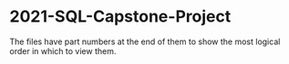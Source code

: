 # 2021-SQL-Capstone-Project
The files have part numbers at the end of them to show the most logical order in which to view them.
